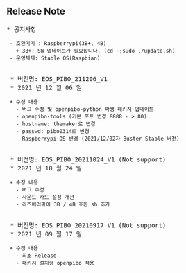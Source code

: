 ## Release Note

<pre>
* 공지사항
<code>
 - 호환기기 : Raspberrypi(3B+, 4B)
   + 3B+: SW 업데이트가 필요합니다. (cd ~;sudo ./update.sh)
 - 운영체제: Stable OS(Raspbian)
</code>
</pre>

<pre>
 * 버전명: EOS_PIBO_211206_V1
 * 2021 년 12 월 06 일
<code>
 + 수정 내용
   - 버그 수정 및 openpibo-python 파생 패키지 업데이트
   - openpibo-tools (기본 포트 변경 8888 - > 80)
   - hostname: themaker로 변경
   - passwd: pibo0314로 변경
   - Raspberrypi OS 변경 (2021/12/02자 Buster Stable 버전)
</code>
</pre>

<pre>
 * 버전명: EOS_PIBO_20211024_V1 (Not support)
 * 2021 년 10 월 24 일
<code>
 + 수정 내용
   - 버그 수정
   - 사운드 카드 설정 개선
   - 라즈베리파이 3B / 4B 호환 sh 추가
</code>
</pre>

<pre>
 * 버전명: EOS_PIBO_20210917_V1 (Not support)
 * 2021 년 09 월 17 일
<code>
 + 수정 내용
   - 최초 Release
   - 패키지 설치형 openpibo 적용
</code>
</pre>

